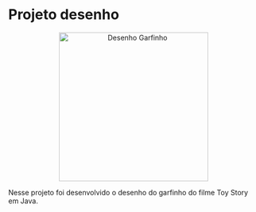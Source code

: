 # Projeto desenho

<div align="center">
  <img src="LOP/img/garfinho.png" alt="Desenho Garfinho" width="300"/>
</div>

Nesse projeto foi desenvolvido o desenho do garfinho do filme Toy Story em Java.
